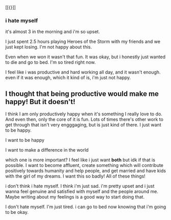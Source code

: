 [[{}]]
### i hate myself

it's almost 3 in the morning and i'm so upset.

I just spent 2.5 hours playing Heroes of the Storm with my friends and we just kept losing. I'm not happy about this.

Even when we won it wasn't that fun. It was okay, but i honestly just wanted to die and go to bed. I'm so tired right now.

I feel like i was productive and hard working all day, and it wasn't enough. even if it was enough, which it kind of is, i'm just not happy.

## I thought that being productive would make me happy! But it doesn't!

I think I am only productively happy when it's something I really love to do. And even then, only the core of it is fun. Lots of times there's other work to get through that isn't very engggaging, but is just kind of there. I just want to be happy.

I want to be happy

I want to make a difference in the world



which one is more important? I feel like i just want **both** but idk if that is possible. I want to become affluent, create something which will contribute positively towards humanity and help people, and get married and have kids with the girl of my dreams. I want this so badly! All of these things!


i don't think i hate myself. I think i'm just sad. i'm pretty upset and i just wanna feel genuine and satisfied with myself and the people around me. Maybe writing about my feelings is a good way to start doing that.

I don't hate myself. I'm just tired. i can go to bed now knowing that i'm going to be okay. 
